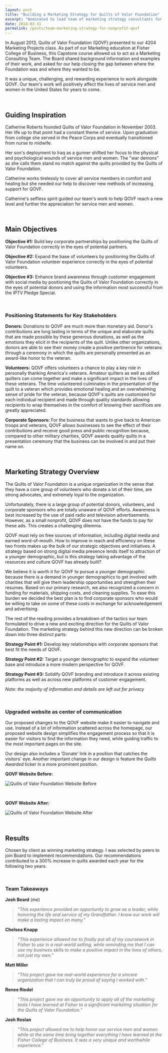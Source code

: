 ```yaml
---
layout: post
title: "Building a Marketing Strategy for Quilts of Valor Foundation"
excerpt: "Nominated to lead team of marketing strategy consultants for this non-profit organization dedicated to providing quilts for service members and veterans touched by war."
date: 2014-03-31
permalink: /posts/team-marketing-strategy-for-nonprofit-qovf
---
```



In August 2013, Quilts of Valor Foundation (QOVF) presented to our 4204 Marketing Projects class. As part of our Marketing education at Fisher College of Business, this Capstone course allowed us to act as a Marketing Consulting Team. The Board shared background information and examples of their work, and asked for our help closing the gap between where the Foundation was and where they wanted to be.

It was a unique, challenging, and rewarding experience to work alongside QOVF. Our team's work will positively affect the lives of service men and women in the United States for years to come.

&nbsp;

## Guiding Inspiration

Catherine Roberts founded Quilts of Valor Foundation in November 2003. Her life up to that point had a constant theme of service. Upon graduation from college she served in the Peace Corps and eventually transitioned from nurse to midwife.

Her son's deployment to Iraq as a gunner shifted her focus to the physical and psychological wounds of service men and women. The "war demons" as she calls them stand no match against the quilts provided by the Quilts of Valor Foundation.

Catherine works tirelessly to cover all service members in comfort and healing but she needed our help to discover new methods of increasing support for QOVF.

Catherine's selfless spirit guided our team's work to help QOVF reach a new level and further the appreciation for service men and women.

&nbsp;

## Main Objectives

**Objective #1:** Build key corporate partnerships by positioning the Quilts of Valor Foundation correctly in the eyes of potential partners.

**Objective #2:** Expand the base of volunteers by positioning the Quilts of Valor Foundation volunteer experience correctly in the eyes of potential volunteers.

**Objective #3:** Enhance brand awareness through customer engagement with social media by positioning the Quilts of Valor Foundation correctly in the eyes of potential donors and using the information most successful from the IPTV Pledge Special.

&nbsp;

### Positioning Statements for Key Stakeholders

**Donors:** Donations to QOVF are much more than monetary aid. Donor's contributions are long lasting in terms of the unique and elaborate quilts that are made possible by these generous donations, as well as the emotions they elicit in the recipients of the quilt. Unlike other organizations, donors are able to see their money create a positive pertinence for veterans through a ceremony in which the quilts are personally presented as an award-like honor to the veteran.

**Volunteers:** QOVF offers volunteers a chance to play a key role in personally thanking America's veterans. Amateur quilters as well as skilled quilters can come together and make a significant impact in the lives of these veterans. The time volunteered culminates in the presentation of the quilt to a veteran which provides emotional healing and an overwhelming sense of pride for the veteran, because QOVF's quilts are customized for each individual recipient and made through quality standards allowing recipients to wrap themselves in the comfort of knowing their sacrifices are greatly appreciated.

**Corporate Sponsors:** For the business that wants to give back to American troops and veterans, QOVF allows businesses to see the effect of their contributions and receive good press and public recognition because, compared to other military charities, QOVF awards quality quilts in a presentation ceremony that the business can be involved in and put their name on.

&nbsp;

## Marketing Strategy Overview

The Quilts of Valor Foundation is a unique organization in the sense that they have a core group of volunteers who donate a lot of their time, are strong advocates, and extremely loyal to the organization.

Unfortunately, there is a large group of potential donors, volunteers, and corporate sponsors who are totally unaware of QOVF efforts. Awareness is best increased by the use of paid radio and television advertisements. However, as a small nonprofit, QOVF does not have the funds to pay for these ads. This creates a challenging dilemma.

QOVF must rely on free sources of information, including digital media and earned word-of-mouth. How to improve in reach and efficiency on these two fronts makes up the bulk of our strategic objectives and initiatives. A strategy based on strong digital media presence lends itself to attraction of a younger demographic, but is this strategy taking advantage of the resources and culture QOVF has already built?

We believe it is worth it for QOVF to pursue a younger demographic because there is a demand in younger demographics to get involved with charities that will give them leadership opportunities and strengthen their resumes. Based on our primary research, we also recognized a concern in funding for materials, shipping costs, and cleaning supplies. To ease this burden we decided the best plan is to find corporate sponsors who would be willing to take on some of these costs in exchange for acknowledgement and advertising.

The rest of the reading provides a breakdown of the tactics our team formulated to drive a new and exciting direction for the Quilts of Valor Foundation. The marketing strategy behind this new direction can be broken down into three distinct parts:

**Strategy Point #1:** Develop key relationships with corporate sponsors that best fit the needs of QOVF.

**Strategy Point #2:** Target a younger demographic to expand the volunteer base and introduce a more modern perspective for QOVF.

**Strategy Point #3:** Solidify QOVF branding and introduce it across existing platforms as well as across new platforms of customer engagement.

*Note: the majority of information and details are left out for privacy*

&nbsp;

### Upgraded website as center of communication

Our proposed changes to the QOVF website make it easier to navigate and use. Instead of a lot of information scattered across the homepage, our proposed website design simplifies the engagement process so that it is easier for visitors to find the information they need, while guiding traffic to the most important pages on the site.

Our design also includes a 'Donate' link in a position that catches the visitors' eye. Another important change in our design is feature the *Quilts Awarded* ticker in a more prominent position.

**QOVF Website Before:**

![Quilts of Valor Foundation Website Before](https://joshbeard.xyz/img/qovf-website-before.png)

&nbsp;

**QOVF Website After:**

![Quilts of Valor Foundation Website After](https://joshbeard.xyz/img/qovf-website-after.png)

&nbsp;

## Results

Chosen by client as winning marketing strategy. I was selected by peers to join Board to implement recommendations. Our recommendations contributed to a 300% increase in quilts awarded each year for the following two years.

&nbsp;

### Team Takeaways

**Josh Beard** (*me*)
> *"This experience provided an opportunity to grow as a leader, while honoring the life and service of my Grandfather. I know our work will make a lasting impact on many."*

**Chelsea Knapp**
> *"This experience allowed me to finally put all of my coursework in Fisher to use in a real-world setting, while reminding me that I can use my business skills to make a positive impact in the lives of others, not just my own."*

**Matt Miller**
> *"This project gave me real-world experience for a sincere organization that I can truly be proud of saying I worked with."*

**Renee Riedel**
> *"This project gave me an opportunity to apply all of the marketing tools I have learned at Fisher to a significant marketing situation for the Quilts of Valor Foundation."*

**Josh Roslan**
> *"This project allowed me to help honor our service men and women while at the same time bring together everything I have learned at the Fisher College of Business. It was a very unique and worthwhile experience."*

&nbsp;
